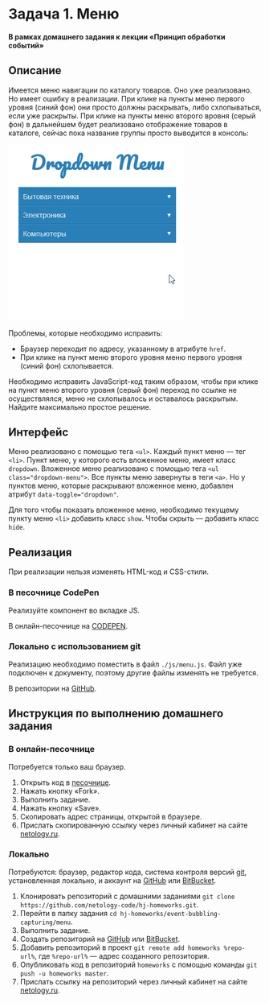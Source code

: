 # Задача 1. Меню

#### В рамках домашнего задания к лекции «Принцип обработки событий»

## Описание

Имеется меню навигации по каталогу товаров. Оно уже реализовано. Но имеет ошибку в реализации. При клике на пункты меню первого уровня (синий фон) они просто должны раскрывать, либо схлопываться, если уже раскрыты. При клике на пункты меню второго вровня (серый фон) в дальнейшем будет реализовано отображение товаров в каталоге, сейчас пока название группы просто выводится в консоль:

![Меню](./res/menu.gif)

Проблемы, которые необходимо исправить:
- Браузер переходит по адресу, указанному в атрибуте `href`.
- При клике на пункт меню второго уровня меню первого уровня (синий фон) схлопывается.

Необходимо исправить JavaScript-код таким образом, чтобы при клике на пункт меню второго уровня (серый фон) переход по ссылке не осуществлялся, меню не схлопывалось и оставалось раскрытым. Найдите максимально простое решение.

## Интерфейс

Меню реализовано с помощью тега `<ul>`. Каждый пункт меню — тег `<li>`. Пункт меню, у которого есть вложенное меню, имеет класс `dropdown`. Вложенное меню реализовано с помощью тега `<ul class="dropdown-menu">`. Все пункты меню завернуты в теги `<a>`. Но у пунктов меню, которые раскрывают вложенное меню, добавлен атрибут `data-toggle="dropdown"`.

Для того чтобы показать вложенное меню, необходимо текущему пункту меню `<li>` добавить класс `show`. Чтобы скрыть — добавить класс `hide`.

## Реализация

При реализации нельзя изменять HTML-код и CSS-стили.

### В песочнице CodePen

Реализуйте компонент во вкладке JS.

В онлайн-песочнице на [CODEPEN](https://codepen.io/Netology/pen/LeBrex).

### Локально с использованием git

Реализацию необходимо поместить в файл `./js/menu.js`. Файл уже подключен к документу, поэтому другие файлы изменять не требуется.

В репозитории на [GitHub](https://github.com/netology-code/hj-homeworks/tree/master/event-bubbling-capturing/menu/).

## Инструкция по выполнению домашнего задания

### В онлайн-песочнице

Потребуется только ваш браузер.

1. Открыть код в [песочнице](https://codepen.io/Netology/pen/LeBrex).
2. Нажать кнопку «Fork».
3. Выполнить задание.
4. Нажать кнопку «Save».
5. Скопировать адрес страницы, открытой в браузере.
6. Прислать скопированную ссылку через личный кабинет на сайте [netology.ru](http://netology.ru/).    

### Локально

Потребуются: браузер, редактор кода, система контроля версий [git](https://git-scm.com), установленная локально, и аккаунт на [GitHub](https://github.com/) или [BitBucket](https://bitbucket.org/).

1. Клонировать репозиторий с домашними заданиями `git clone https://github.com/netology-code/hj-homeworks.git`.
2. Перейти в папку задания `cd hj-homeworks/event-bubbling-capturing/menu`.
3. Выполнить задание.
4. Создать репозиторий на [GitHub](https://github.com/) или [BitBucket](https://bitbucket.org/).
5. Добавить репозиторий в проект `git remote add homeworks %repo-url%`, где `%repo-url%` — адрес созданного репозитория.
6. Опубликовать код в репозиторий `homeworks` с помощью команды `git push -u homeworks master`.
7. Прислать ссылку на репозиторий через личный кабинет на сайте [netology.ru](http://netology.ru/).
